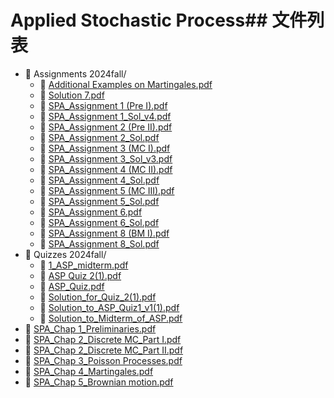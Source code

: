 # Applied Stochastic Process## 文件列表
- 📁 Assignments 2024fall/
    - 📄 [Additional Examples on Martingales.pdf](https://github.com/FM-Course/bnbu-fm-course-sharing/blob/master/Applied%20Stochastic%20Process/Assignments%202024fall/Additional%20Examples%20on%20Martingales.pdf)
    - 📄 [Solution 7.pdf](https://github.com/FM-Course/bnbu-fm-course-sharing/blob/master/Applied%20Stochastic%20Process/Assignments%202024fall/Solution%207.pdf)
    - 📄 [SPA_Assignment 1 (Pre I).pdf](https://github.com/FM-Course/bnbu-fm-course-sharing/blob/master/Applied%20Stochastic%20Process/Assignments%202024fall/SPA_Assignment%201%20(Pre%20I).pdf)
    - 📄 [SPA_Assignment 1_Sol_v4.pdf](https://github.com/FM-Course/bnbu-fm-course-sharing/blob/master/Applied%20Stochastic%20Process/Assignments%202024fall/SPA_Assignment%201_Sol_v4.pdf)
    - 📄 [SPA_Assignment 2 (Pre II).pdf](https://github.com/FM-Course/bnbu-fm-course-sharing/blob/master/Applied%20Stochastic%20Process/Assignments%202024fall/SPA_Assignment%202%20(Pre%20II).pdf)
    - 📄 [SPA_Assignment 2_Sol.pdf](https://github.com/FM-Course/bnbu-fm-course-sharing/blob/master/Applied%20Stochastic%20Process/Assignments%202024fall/SPA_Assignment%202_Sol.pdf)
    - 📄 [SPA_Assignment 3 (MC I).pdf](https://github.com/FM-Course/bnbu-fm-course-sharing/blob/master/Applied%20Stochastic%20Process/Assignments%202024fall/SPA_Assignment%203%20(MC%20I).pdf)
    - 📄 [SPA_Assignment 3_Sol_v3.pdf](https://github.com/FM-Course/bnbu-fm-course-sharing/blob/master/Applied%20Stochastic%20Process/Assignments%202024fall/SPA_Assignment%203_Sol_v3.pdf)
    - 📄 [SPA_Assignment 4 (MC II).pdf](https://github.com/FM-Course/bnbu-fm-course-sharing/blob/master/Applied%20Stochastic%20Process/Assignments%202024fall/SPA_Assignment%204%20(MC%20II).pdf)
    - 📄 [SPA_Assignment 4_Sol.pdf](https://github.com/FM-Course/bnbu-fm-course-sharing/blob/master/Applied%20Stochastic%20Process/Assignments%202024fall/SPA_Assignment%204_Sol.pdf)
    - 📄 [SPA_Assignment 5 (MC III).pdf](https://github.com/FM-Course/bnbu-fm-course-sharing/blob/master/Applied%20Stochastic%20Process/Assignments%202024fall/SPA_Assignment%205%20(MC%20III).pdf)
    - 📄 [SPA_Assignment 5_Sol.pdf](https://github.com/FM-Course/bnbu-fm-course-sharing/blob/master/Applied%20Stochastic%20Process/Assignments%202024fall/SPA_Assignment%205_Sol.pdf)
    - 📄 [SPA_Assignment 6.pdf](https://github.com/FM-Course/bnbu-fm-course-sharing/blob/master/Applied%20Stochastic%20Process/Assignments%202024fall/SPA_Assignment%206.pdf)
    - 📄 [SPA_Assignment 6_Sol.pdf](https://github.com/FM-Course/bnbu-fm-course-sharing/blob/master/Applied%20Stochastic%20Process/Assignments%202024fall/SPA_Assignment%206_Sol.pdf)
    - 📄 [SPA_Assignment 8 (BM I).pdf](https://github.com/FM-Course/bnbu-fm-course-sharing/blob/master/Applied%20Stochastic%20Process/Assignments%202024fall/SPA_Assignment%208%20(BM%20I).pdf)
    - 📄 [SPA_Assignment 8_Sol.pdf](https://github.com/FM-Course/bnbu-fm-course-sharing/blob/master/Applied%20Stochastic%20Process/Assignments%202024fall/SPA_Assignment%208_Sol.pdf)
- 📁 Quizzes 2024fall/
    - 📄 [1_ASP_midterm.pdf](https://github.com/FM-Course/bnbu-fm-course-sharing/blob/master/Applied%20Stochastic%20Process/Quizzes%202024fall/1_ASP_midterm.pdf)
    - 📄 [ASP Quiz 2(1).pdf](https://github.com/FM-Course/bnbu-fm-course-sharing/blob/master/Applied%20Stochastic%20Process/Quizzes%202024fall/ASP%20Quiz%202(1).pdf)
    - 📄 [ASP_Quiz.pdf](https://github.com/FM-Course/bnbu-fm-course-sharing/blob/master/Applied%20Stochastic%20Process/Quizzes%202024fall/ASP_Quiz.pdf)
    - 📄 [Solution_for_Quiz_2(1).pdf](https://github.com/FM-Course/bnbu-fm-course-sharing/blob/master/Applied%20Stochastic%20Process/Quizzes%202024fall/Solution_for_Quiz_2(1).pdf)
    - 📄 [Solution_to_ASP_Quiz1_v1(1).pdf](https://github.com/FM-Course/bnbu-fm-course-sharing/blob/master/Applied%20Stochastic%20Process/Quizzes%202024fall/Solution_to_ASP_Quiz1_v1(1).pdf)
    - 📄 [Solution_to_Midterm_of_ASP.pdf](https://github.com/FM-Course/bnbu-fm-course-sharing/blob/master/Applied%20Stochastic%20Process/Quizzes%202024fall/Solution_to_Midterm_of_ASP.pdf)
- 📄 [SPA_Chap 1_Preliminaries.pdf](https://github.com/FM-Course/bnbu-fm-course-sharing/blob/master/Applied%20Stochastic%20Process/SPA_Chap%201_Preliminaries.pdf)
- 📄 [SPA_Chap 2_Discrete MC_Part I.pdf](https://github.com/FM-Course/bnbu-fm-course-sharing/blob/master/Applied%20Stochastic%20Process/SPA_Chap%202_Discrete%20MC_Part%20I.pdf)
- 📄 [SPA_Chap 2_Discrete MC_Part II.pdf](https://github.com/FM-Course/bnbu-fm-course-sharing/blob/master/Applied%20Stochastic%20Process/SPA_Chap%202_Discrete%20MC_Part%20II.pdf)
- 📄 [SPA_Chap 3_Poisson Processes.pdf](https://github.com/FM-Course/bnbu-fm-course-sharing/blob/master/Applied%20Stochastic%20Process/SPA_Chap%203_Poisson%20Processes.pdf)
- 📄 [SPA_Chap 4_Martingales.pdf](https://github.com/FM-Course/bnbu-fm-course-sharing/blob/master/Applied%20Stochastic%20Process/SPA_Chap%204_Martingales.pdf)
- 📄 [SPA_Chap 5_Brownian motion.pdf](https://github.com/FM-Course/bnbu-fm-course-sharing/blob/master/Applied%20Stochastic%20Process/SPA_Chap%205_Brownian%20motion.pdf)
